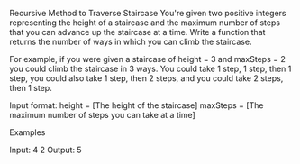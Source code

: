 Recursive Method to Traverse Staircase
You're given two positive integers representing the height of a staircase and the maximum number of steps that you can advance up the staircase at a time. Write a function that returns the number of ways in which you can climb the staircase.

For example, if you were given a staircase of height = 3 and maxSteps = 2 you could climb the staircase in 3 ways. You could take 1 step, 1 step, then 1 step, you could also take 1 step, then 2 steps, and you could take 2 steps, then 1 step.

Input format:
height = [The height of the staircase]
maxSteps = [The maximum number of steps you can take at a time]

Examples

Input:
4
2
Output:
5
